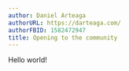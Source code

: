 ```yaml
---
author: Daniel Arteaga
authorURL: https://darteaga.com/
authorFBID: 1582472947
title: Opening to the community
---
```


Hello world!

 <!--truncate-->